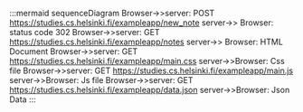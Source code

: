 :::mermaid
sequenceDiagram
Browser->>server: POST https://studies.cs.helsinki.fi/exampleapp/new_note
server->> Browser: status code 302
Browser->>server: GET https://studies.cs.helsinki.fi/exampleapp/notes
server->> Browser: HTML Document
Browser->>server: GET https://studies.cs.helsinki.fi/exampleapp/main.css
server->>Browser: Css file
Browser->>server: GET https://studies.cs.helsinki.fi/exampleapp/main.js
server->>Browser: Js file
Browser->>server: GET https://studies.cs.helsinki.fi/exampleapp/data.json
server->>Browser: Json Data
:::